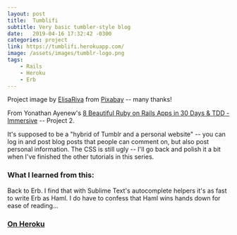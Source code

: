 ```yaml
---
layout: post
title:  Tumblifi
subtitle: Very basic tumbler-style blog
date:   2019-04-16 17:32:42 -0300
categories: project
link: https://tumblifi.herokuapp.com/
image: /assets/images/tumblr-logo.png
tags:  
    - Rails
    - Heroku
    - Erb
---
```

Project image by [ElisaRiva](https://pixabay.com/users/ElisaRiva-1348268/?utm_source=link-attribution&amp;utm_medium=referral&amp;utm_campaign=image&amp;utm_content=2418790) from [Pixabay](https://pixabay.com/?utm_source=link-attribution&amp;utm_medium=referral&amp;utm_campaign=image&amp;utm_content=2418790) -- many thanks!

From Yonathan Ayenew's [8 Beautiful Ruby on Rails Apps in 30 Days & TDD - Immersive](https://www.udemy.com/8-beautiful-ruby-on-rails-apps-in-30-days/) -- Project 2. 

It's supposed to be a "hybrid of Tumblr and a personal website" -- you can log in and post blog posts that people can comment on, but also post personal information. The CSS is still ugly -- I'll go back and polish it a bit when I've finished the other tutorials in this series.

### What I learned from this:
Back to Erb. I find that with Sublime Text's autocomplete helpers it's as fast to write Erb as Haml. I do have to confess that Haml wins hands down for ease of reading…

### [On Heroku](https://tumblifi.herokuapp.com/)
